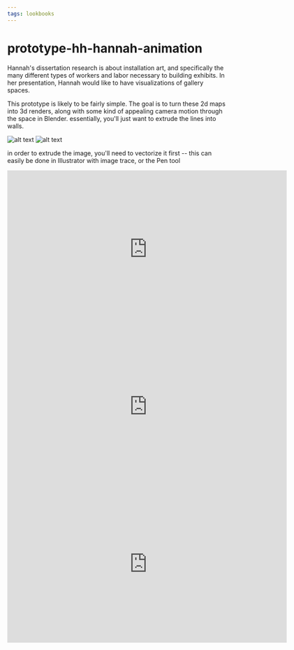 ```yaml
---
tags: lookbooks
---
```


# prototype-hh-hannah-animation
Hannah's dissertation research is about installation art, and specifically the many different types of workers and labor necessary to building exhibits. In her presentation, Hannah would like to have visualizations of gallery spaces. 

This prototype is likely to be fairly simple. The goal is to turn these 2d maps into 3d renders, along with some kind of appealing camera motion through the space in Blender. essentially, you'll just want to extrude the lines into walls. 

![alt text](https://files.slack.com/files-pri/T0HTW3H0V-F033WAJ9P3R/screen_shot_2022-02-23_at_9.43.24_am.png?pub_secret=00ca640199)
![alt text](https://files.slack.com/files-pri/T0HTW3H0V-F034AU5JHNW/screen_shot_2022-02-23_at_9.43.36_am.png?pub_secret=c5c8007e37)

in order to extrude the image, you'll need to vectorize it first -- this can easily be done in Illustrator with image trace, or the Pen tool

<iframe width="640" height="360" src="https://www.youtube.com/embed/AUxtDCyaPFg" title="YouTube video player" frameborder="0" allow="accelerometer; autoplay; clipboard-write; encrypted-media; gyroscope; picture-in-picture" allowfullscreen></iframe>

<iframe width="640" height="360" src="https://www.youtube.com/embed/H-J_-3JLXpE" title="YouTube video player" frameborder="0" allow="accelerometer; autoplay; clipboard-write; encrypted-media; gyroscope; picture-in-picture" allowfullscreen></iframe>

<iframe width="640" height="360" src="https://www.youtube.com/embed/H0nz8hOzl0Q" title="YouTube video player" frameborder="0" allow="accelerometer; autoplay; clipboard-write; encrypted-media; gyroscope; picture-in-picture" allowfullscreen></iframe>

